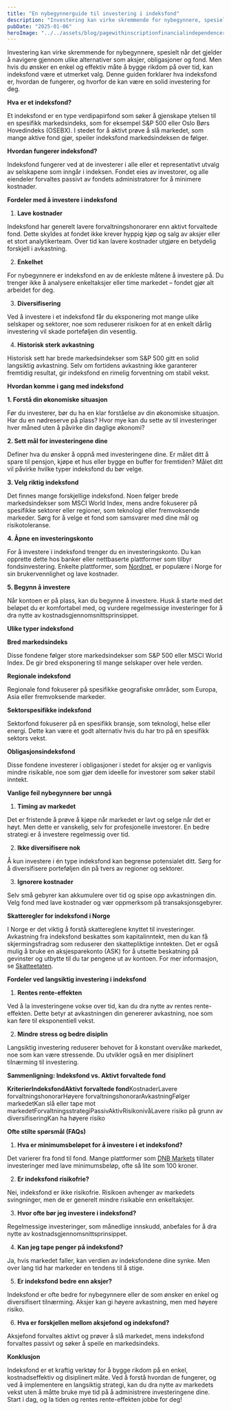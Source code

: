 ```yaml
---
title: "En nybegynnerguide til investering i indeksfond"
description: "Investering kan virke skremmende for nybegynnere, spesielt når det gjelder å navigere gjennom ulike alternativer som aksjer, obligasjoner og fond. Men hvis du ønsker en enkel og effektiv måte å bygge rikdom på over tid, kan indeksfond være et utmerket valg. Denne guiden forklarer hva indeksfond er, hvordan de fungerer, og hvorfor de kan være &#8230; Read more"
pubDate: "2025-01-06"
heroImage: "../../assets/blog/pagewithinscriptionfinancialindependenceretireearl.jpg"
---
```


Investering kan virke skremmende for nybegynnere, spesielt når det gjelder å navigere gjennom ulike alternativer som aksjer, obligasjoner og fond. Men hvis du ønsker en enkel og effektiv måte å bygge rikdom på over tid, kan indeksfond være et utmerket valg. Denne guiden forklarer hva indeksfond er, hvordan de fungerer, og hvorfor de kan være en solid investering for deg.

**Hva er et indeksfond?**

Et indeksfond er en type verdipapirfond som søker å gjenskape ytelsen til en spesifikk markedsindeks, som for eksempel S&P 500 eller Oslo Børs Hovedindeks (OSEBX). I stedet for å aktivt prøve å slå markedet, som mange aktive fond gjør, speiler indeksfond markedsindeksen de følger.

**Hvordan fungerer indeksfond?**

Indeksfond fungerer ved at de investerer i alle eller et representativt utvalg av selskapene som inngår i indeksen. Fondet eies av investorer, og alle eiendeler forvaltes passivt av fondets administratorer for å minimere kostnader.

**Fordeler med å investere i indeksfond**

1. **Lave kostnader**

Indeksfond har generelt lavere forvaltningshonorarer enn aktivt forvaltede fond. Dette skyldes at fondet ikke krever hyppig kjøp og salg av aksjer eller et stort analytikerteam. Over tid kan lavere kostnader utgjøre en betydelig forskjell i avkastning.

2. **Enkelhet**

For nybegynnere er indeksfond en av de enkleste måtene å investere på. Du trenger ikke å analysere enkeltaksjer eller time markedet – fondet gjør alt arbeidet for deg.

3. **Diversifisering**

Ved å investere i et indeksfond får du eksponering mot mange ulike selskaper og sektorer, noe som reduserer risikoen for at en enkelt dårlig investering vil skade porteføljen din vesentlig.

4. **Historisk sterk avkastning**

Historisk sett har brede markedsindekser som S&P 500 gitt en solid langsiktig avkastning. Selv om fortidens avkastning ikke garanterer fremtidig resultat, gir indeksfond en rimelig forventning om stabil vekst.

**Hvordan komme i gang med indeksfond**

**1. Forstå din økonomiske situasjon**

Før du investerer, bør du ha en klar forståelse av din økonomiske situasjon. Har du en nødreserve på plass? Hvor mye kan du sette av til investeringer hver måned uten å påvirke din daglige økonomi?

**2. Sett mål for investeringene dine**

Definer hva du ønsker å oppnå med investeringene dine. Er målet ditt å spare til pensjon, kjøpe et hus eller bygge en buffer for fremtiden? Målet ditt vil påvirke hvilke typer indeksfond du bør velge.

**3. Velg riktig indeksfond**

Det finnes mange forskjellige indeksfond. Noen følger brede markedsindekser som MSCI World Index, mens andre fokuserer på spesifikke sektorer eller regioner, som teknologi eller fremvoksende markeder. Sørg for å velge et fond som samsvarer med dine mål og risikotoleranse.

**4. Åpne en investeringskonto**

For å investere i indeksfond trenger du en investeringskonto. Du kan opprette dette hos banker eller nettbaserte plattformer som tilbyr fondsinvestering. Enkelte plattformer, som [Nordnet](https://www.nordnet.no/), er populære i Norge for sin brukervennlighet og lave kostnader.

**5. Begynn å investere**

Når kontoen er på plass, kan du begynne å investere. Husk å starte med det beløpet du er komfortabel med, og vurdere regelmessige investeringer for å dra nytte av kostnadsgjennomsnittsprinsippet.

**Ulike typer indeksfond**

**Bred markedsindeks**

Disse fondene følger store markedsindekser som S&P 500 eller MSCI World Index. De gir bred eksponering til mange selskaper over hele verden.

**Regionale indeksfond**

Regionale fond fokuserer på spesifikke geografiske områder, som Europa, Asia eller fremvoksende markeder.

**Sektorspesifikke indeksfond**

Sektorfond fokuserer på en spesifikk bransje, som teknologi, helse eller energi. Dette kan være et godt alternativ hvis du har tro på en spesifikk sektors vekst.

**Obligasjonsindeksfond**

Disse fondene investerer i obligasjoner i stedet for aksjer og er vanligvis mindre risikable, noe som gjør dem ideelle for investorer som søker stabil inntekt.

**Vanlige feil nybegynnere bør unngå**

1. **Timing av markedet**

Det er fristende å prøve å kjøpe når markedet er lavt og selge når det er høyt. Men dette er vanskelig, selv for profesjonelle investorer. En bedre strategi er å investere regelmessig over tid.

2. **Ikke diversifisere nok**

Å kun investere i én type indeksfond kan begrense potensialet ditt. Sørg for å diversifisere porteføljen din på tvers av regioner og sektorer.

3. **Ignorere kostnader**

Selv små gebyrer kan akkumulere over tid og spise opp avkastningen din. Velg fond med lave kostnader og vær oppmerksom på transaksjonsgebyrer.

**Skatteregler for indeksfond i Norge**

I Norge er det viktig å forstå skattereglene knyttet til investeringer. Avkastning fra indeksfond beskattes som kapitalinntekt, men du kan få skjermingsfradrag som reduserer den skattepliktige inntekten. Det er også mulig å bruke en aksjesparekonto (ASK) for å utsette beskatning på gevinster og utbytte til du tar pengene ut av kontoen. For mer informasjon, se [Skatteetaten](https://www.skatteetaten.no/).

**Fordeler ved langsiktig investering i indeksfond**

1. **Rentes rente-effekten**

Ved å la investeringene vokse over tid, kan du dra nytte av rentes rente-effekten. Dette betyr at avkastningen din genererer avkastning, noe som kan føre til eksponentiell vekst.

2. **Mindre stress og bedre disiplin**

Langsiktig investering reduserer behovet for å konstant overvåke markedet, noe som kan være stressende. Du utvikler også en mer disiplinert tilnærming til investering.

**Sammenligning: Indeksfond vs. Aktivt forvaltede fond**

**Kriterier****Indeksfond****Aktivt forvaltede fond**KostnaderLavere forvaltningshonorarHøyere forvaltningshonorarAvkastningFølger markedetKan slå eller tape mot markedetForvaltningsstrategiPassivAktivRisikonivåLavere risiko på grunn av diversifiseringKan ha høyere risiko

**Ofte stilte spørsmål (FAQs)**

1. **Hva er minimumsbeløpet for å investere i et indeksfond?**

Det varierer fra fond til fond. Mange plattformer som [DNB Markets](https://www.dnb.no/) tillater investeringer med lave minimumsbeløp, ofte så lite som 100 kroner.

2. **Er indeksfond risikofrie?**

Nei, indeksfond er ikke risikofrie. Risikoen avhenger av markedets svingninger, men de er generelt mindre risikable enn enkeltaksjer.

3. **Hvor ofte bør jeg investere i indeksfond?**

Regelmessige investeringer, som månedlige innskudd, anbefales for å dra nytte av kostnadsgjennomsnittsprinsippet.

4. **Kan jeg tape penger på indeksfond?**

Ja, hvis markedet faller, kan verdien av indeksfondene dine synke. Men over lang tid har markeder en tendens til å stige.

5. **Er indeksfond bedre enn aksjer?**

Indeksfond er ofte bedre for nybegynnere eller de som ønsker en enkel og diversifisert tilnærming. Aksjer kan gi høyere avkastning, men med høyere risiko.

6. **Hva er forskjellen mellom aksjefond og indeksfond?**

Aksjefond forvaltes aktivt og prøver å slå markedet, mens indeksfond forvaltes passivt og søker å speile en markedsindeks.

**Konklusjon**

Indeksfond er et kraftig verktøy for å bygge rikdom på en enkel, kostnadseffektiv og disiplinert måte. Ved å forstå hvordan de fungerer, og ved å implementere en langsiktig strategi, kan du dra nytte av markedets vekst uten å måtte bruke mye tid på å administrere investeringene dine. Start i dag, og la tiden og rentes rente-effekten jobbe for deg!